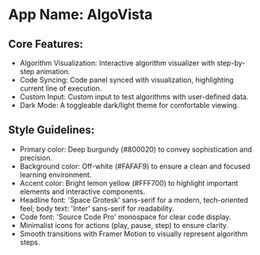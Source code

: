 # **App Name**: AlgoVista

## Core Features:

- Algorithm Visualization: Interactive algorithm visualizer with step-by-step animation.
- Code Syncing: Code panel synced with visualization, highlighting current line of execution.
- Custom Input: Custom input to test algorithms with user-defined data.
- Dark Mode: A toggleable dark/light theme for comfortable viewing.

## Style Guidelines:

- Primary color: Deep burgundy (#800020) to convey sophistication and precision.
- Background color: Off-white (#FAFAF9) to ensure a clean and focused learning environment.
- Accent color: Bright lemon yellow (#FFF700) to highlight important elements and interactive components.
- Headline font: 'Space Grotesk' sans-serif for a modern, tech-oriented feel; body text: 'Inter' sans-serif for readability.
- Code font: 'Source Code Pro' monospace for clear code display.
- Minimalist icons for actions (play, pause, step) to ensure clarity.
- Smooth transitions with Framer Motion to visually represent algorithm steps.
